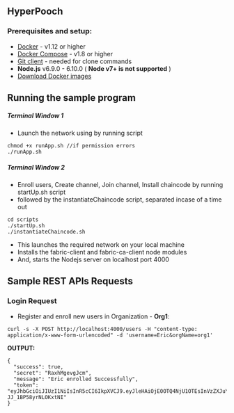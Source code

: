 ## HyperPooch

### Prerequisites and setup:

* [Docker](https://www.docker.com/products/overview) - v1.12 or higher
* [Docker Compose](https://docs.docker.com/compose/overview/) - v1.8 or higher
* [Git client](https://git-scm.com/downloads) - needed for clone commands
* **Node.js** v6.9.0 - 6.10.0 ( __Node v7+ is not supported__ )
* [Download Docker images](http://hyperledger-fabric.readthedocs.io/en/latest/samples.html#binaries)



## Running the sample program


##### Terminal Window 1 

* Launch the network using by running script

```
chmod +x runApp.sh //if permission errors
./runApp.sh
```
##### Terminal Window 2

* Enroll users, Create channel, Join channel, Install chaincode by running startUp.sh script 
* followed by the instantiateChaincode script, separated incase of a time out

```
cd scripts
./startUp.sh
./instantiateChaincode.sh
```
* This launches the required network on your local machine
* Installs the fabric-client and fabric-ca-client node modules
* And, starts the Nodejs server on localhost port 4000

## Sample REST APIs Requests

### Login Request

* Register and enroll new users in Organization - **Org1**:

`curl -s -X POST http://localhost:4000/users -H "content-type: application/x-www-form-urlencoded" -d 'username=Eric&orgName=org1'`

**OUTPUT:**

```
{
  "success": true,
  "secret": "RaxhMgevgJcm",
  "message": "Eric enrolled Successfully",
  "token": "eyJhbGciOiJIUzI1NiIsInR5cCI6IkpXVCJ9.eyJleHAiOjE0OTQ4NjU1OTEsInVzZXJuYW1lIjoiSmltIiwib3JnTmFtZSI6Im9yZzEiLCJpYXQiOjE0OTQ4NjE5OTF9.yWaJhFDuTvMQRaZIqg20Is5t-JJ_1BP58yrNLOKxtNI"
}
```

